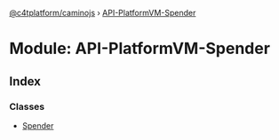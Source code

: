 [@c4tplatform/caminojs](../README.md) › [API-PlatformVM-Spender](api_platformvm_spender.md)

# Module: API-PlatformVM-Spender

## Index

### Classes

* [Spender](../classes/api_platformvm_spender.spender.md)
